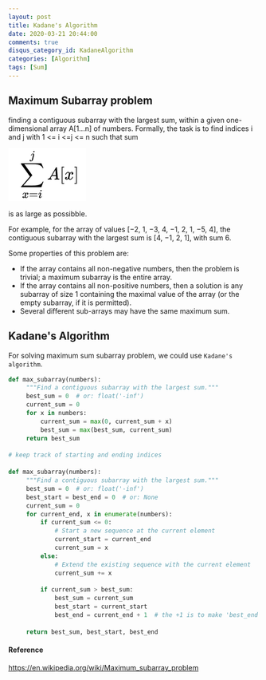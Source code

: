```yaml
---
layout: post
title: Kadane's Algorithm
date: 2020-03-21 20:44:00
comments: true
disqus_category_id: KadaneAlgorithm
categories: [Algorithm]
tags: [Sum]
---
```


## Maximum Subarray problem

finding a contiguous subarray with the largest sum, within a given one-dimensional array A[1...n] of numbers. Formally, the task is to find indices i and j with 1 <= i <=j <= n such that sum

![sum](/images/2020-03-21-Kadane-s-Algorithm/sum.png#simulator)

is as large as possibble.

For example, for the array of values [−2, 1, −3, 4, −1, 2, 1, −5, 4], the contiguous subarray with the largest sum is [4, −1, 2, 1], with sum 6.

Some properties of this problem are:

- If the array contains all non-negative numbers, then the problem is trivial; a maximum subarray is the entire array.
- If the array contains all non-positive numbers, then a solution is any subarray of size 1 containing the maximal value of the array (or the empty subarray, if it is permitted).
- Several different sub-arrays may have the same maximum sum.

## Kadane's Algorithm

For solving maximum sum subarray problem, we could use `Kadane's algorithm`.

```python
def max_subarray(numbers):
     """Find a contiguous subarray with the largest sum."""
     best_sum = 0  # or: float('-inf')
     current_sum = 0
     for x in numbers:
         current_sum = max(0, current_sum + x)
         best_sum = max(best_sum, current_sum)
     return best_sum

# keep track of starting and ending indices

def max_subarray(numbers):
     """Find a contiguous subarray with the largest sum."""
     best_sum = 0  # or: float('-inf')
     best_start = best_end = 0  # or: None
     current_sum = 0
     for current_end, x in enumerate(numbers):
         if current_sum <= 0:
             # Start a new sequence at the current element
             current_start = current_end
             current_sum = x
         else:
             # Extend the existing sequence with the current element
             current_sum += x
 
         if current_sum > best_sum:
             best_sum = current_sum
             best_start = current_start
             best_end = current_end + 1  # the +1 is to make 'best_end' exclusive
 
     return best_sum, best_start, best_end
```

#### Reference

<https://en.wikipedia.org/wiki/Maximum_subarray_problem>